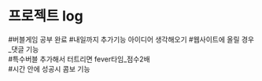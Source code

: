 <h1>프로젝트 log</h1>

#버블게임 공부 완료
#내일까지 추가기능 아이디어 생각해오기
#웹사이트에 올릴 경우_댓글 기능</br>
#특수버블 추가해서 터트리면 fever타임_점수2배</br>
#시간 안에 성공시 콤보 기능
